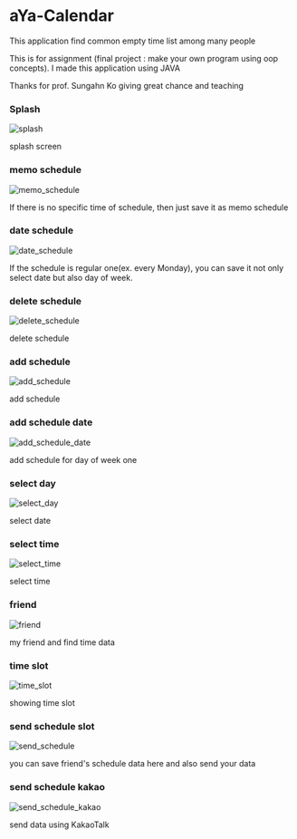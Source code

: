 # aYa-Calendar
This application find common empty time list among many people

This is for assignment (final project : make your own program using oop concepts). I made this application using JAVA

Thanks for prof. Sungahn Ko giving great chance and teaching



### Splash

![splash](./screenshot/splash.jpg)

splash screen

### memo schedule

![memo_schedule](./screenshot/memo_schedule.jpg)

If there is no specific time of schedule, then just save it as memo schedule

### date schedule

![date_schedule](./screenshot/date_schedule.jpg)

If the schedule is regular one(ex. every Monday), you can save it not only select date but also day of week.

### delete schedule

![delete_schedule](./screenshot/delete_schedule.jpg)

delete schedule

### add schedule

![add_schedule](./screenshot/add_schedule.jpg)

add schedule

### add schedule date

![add_schedule_date](./screenshot/add_schedule_date.jpg)

add schedule for day of week one

### select day

![select_day](./screenshot/select_day.jpg)

select date

### select time

![select_time](./screenshot/select_time.jpg)

select time

### friend

![friend](./screenshot/friend.jpg)

my friend and find time data

### time slot

![time_slot](./screenshot/time_slot.jpg)

showing time slot

### send schedule slot

![send_schedule](./screenshot/send_schedule.jpg)

you can save friend's schedule data here and also send your data

### send schedule kakao

![send_schedule_kakao](./screenshot/send_schedule_kakao.jpg)

send data using KakaoTalk


